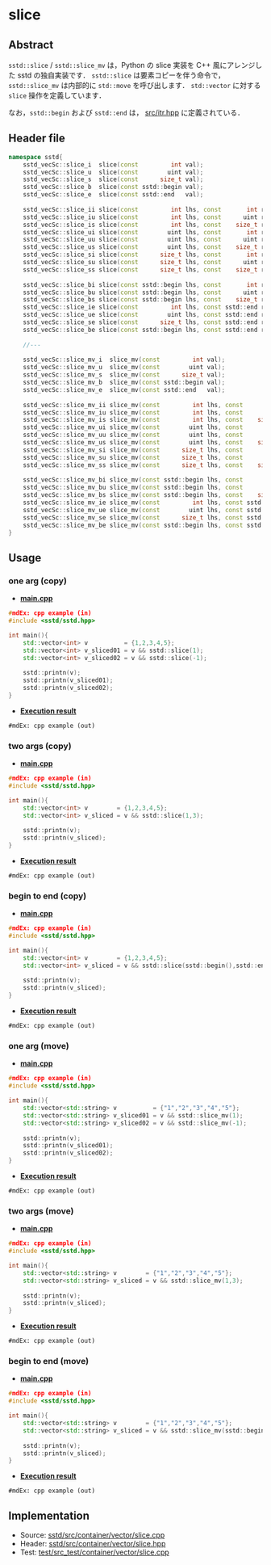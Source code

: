 # slice
## Abstract
`sstd::slice` / `sstd::slice_mv` は，Python の slice 実装を C++ 風にアレンジした sstd の独自実装です．
`sstd::slice` は要素コピーを伴う命令で，`sstd::slice_mv` は内部的に `std::move` を呼び出します．
`std::vector` に対する `slice` 操作を定義しています．

なお，`sstd::begin` および `sstd::end` は，
[src/itr.hpp](https://github.com/admiswalker/SubStandardLibrary-SSTD-/blob/master/sstd/src/itr.hpp) に定義されている．

## Header file
```cpp
namespace sstd{
    sstd_vecSc::slice_i  slice(const         int val);
    sstd_vecSc::slice_u  slice(const        uint val);
    sstd_vecSc::slice_s  slice(const      size_t val);
    sstd_vecSc::slice_b  slice(const sstd::begin val);
    sstd_vecSc::slice_e  slice(const sstd::end   val);
    
    sstd_vecSc::slice_ii slice(const         int lhs, const       int rhs);
    sstd_vecSc::slice_iu slice(const         int lhs, const      uint rhs);
    sstd_vecSc::slice_is slice(const         int lhs, const    size_t rhs);
    sstd_vecSc::slice_ui slice(const        uint lhs, const       int rhs);
    sstd_vecSc::slice_uu slice(const        uint lhs, const      uint rhs);
    sstd_vecSc::slice_us slice(const        uint lhs, const    size_t rhs);
    sstd_vecSc::slice_si slice(const      size_t lhs, const       int rhs);
    sstd_vecSc::slice_su slice(const      size_t lhs, const      uint rhs);
    sstd_vecSc::slice_ss slice(const      size_t lhs, const    size_t rhs);
    
    sstd_vecSc::slice_bi slice(const sstd::begin lhs, const       int rhs);
    sstd_vecSc::slice_bu slice(const sstd::begin lhs, const      uint rhs);
    sstd_vecSc::slice_bs slice(const sstd::begin lhs, const    size_t rhs);
    sstd_vecSc::slice_ie slice(const         int lhs, const sstd::end rhs);
    sstd_vecSc::slice_ue slice(const        uint lhs, const sstd::end rhs);
    sstd_vecSc::slice_se slice(const      size_t lhs, const sstd::end rhs);
    sstd_vecSc::slice_be slice(const sstd::begin lhs, const sstd::end rhs);
    
    //---
    
    sstd_vecSc::slice_mv_i  slice_mv(const         int val);
    sstd_vecSc::slice_mv_u  slice_mv(const        uint val);
    sstd_vecSc::slice_mv_s  slice_mv(const      size_t val);
    sstd_vecSc::slice_mv_b  slice_mv(const sstd::begin val);
    sstd_vecSc::slice_mv_e  slice_mv(const sstd::end   val);
    
    sstd_vecSc::slice_mv_ii slice_mv(const         int lhs, const       int rhs);
    sstd_vecSc::slice_mv_iu slice_mv(const         int lhs, const      uint rhs);
    sstd_vecSc::slice_mv_is slice_mv(const         int lhs, const    size_t rhs);
    sstd_vecSc::slice_mv_ui slice_mv(const        uint lhs, const       int rhs);
    sstd_vecSc::slice_mv_uu slice_mv(const        uint lhs, const      uint rhs);
    sstd_vecSc::slice_mv_us slice_mv(const        uint lhs, const    size_t rhs);
    sstd_vecSc::slice_mv_si slice_mv(const      size_t lhs, const       int rhs);
    sstd_vecSc::slice_mv_su slice_mv(const      size_t lhs, const      uint rhs);
    sstd_vecSc::slice_mv_ss slice_mv(const      size_t lhs, const    size_t rhs);
    
    sstd_vecSc::slice_mv_bi slice_mv(const sstd::begin lhs, const       int rhs);
    sstd_vecSc::slice_mv_bu slice_mv(const sstd::begin lhs, const      uint rhs);
    sstd_vecSc::slice_mv_bs slice_mv(const sstd::begin lhs, const    size_t rhs);
    sstd_vecSc::slice_mv_ie slice_mv(const         int lhs, const sstd::end rhs);
    sstd_vecSc::slice_mv_ue slice_mv(const        uint lhs, const sstd::end rhs);
    sstd_vecSc::slice_mv_se slice_mv(const      size_t lhs, const sstd::end rhs);
    sstd_vecSc::slice_mv_be slice_mv(const sstd::begin lhs, const sstd::end rhs);
}
```

## Usage

### one arg (copy)
- <u>**main.cpp**</u>
```c++
#mdEx: cpp example (in)
#include <sstd/sstd.hpp>

int main(){
    std::vector<int> v          = {1,2,3,4,5};
    std::vector<int> v_sliced01 = v && sstd::slice(1);
    std::vector<int> v_sliced02 = v && sstd::slice(-1);
    
    sstd::printn(v);
    sstd::printn(v_sliced01);
    sstd::printn(v_sliced02);
}
```
- <u>**Execution result**</u>
```
#mdEx: cpp example (out)
```

### two args (copy)
- <u>**main.cpp**</u>
```c++
#mdEx: cpp example (in)
#include <sstd/sstd.hpp>

int main(){
    std::vector<int> v        = {1,2,3,4,5};
    std::vector<int> v_sliced = v && sstd::slice(1,3);
    
    sstd::printn(v);
    sstd::printn(v_sliced);
}
```
- <u>**Execution result**</u>
```
#mdEx: cpp example (out)
```

### begin to end (copy)
- <u>**main.cpp**</u>
```c++
#mdEx: cpp example (in)
#include <sstd/sstd.hpp>

int main(){
    std::vector<int> v        = {1,2,3,4,5};
    std::vector<int> v_sliced = v && sstd::slice(sstd::begin(),sstd::end());
    
    sstd::printn(v);
    sstd::printn(v_sliced);
}
```
- <u>**Execution result**</u>
```
#mdEx: cpp example (out)
```

### one arg (move)
- <u>**main.cpp**</u>
```c++
#mdEx: cpp example (in)
#include <sstd/sstd.hpp>

int main(){
    std::vector<std::string> v          = {"1","2","3","4","5"};
    std::vector<std::string> v_sliced01 = v && sstd::slice_mv(1);
    std::vector<std::string> v_sliced02 = v && sstd::slice_mv(-1);
    
    sstd::printn(v);
    sstd::printn(v_sliced01);
    sstd::printn(v_sliced02);
}
```
- <u>**Execution result**</u>
```
#mdEx: cpp example (out)
```

### two args (move)
- <u>**main.cpp**</u>
```c++
#mdEx: cpp example (in)
#include <sstd/sstd.hpp>

int main(){
    std::vector<std::string> v        = {"1","2","3","4","5"};
    std::vector<std::string> v_sliced = v && sstd::slice_mv(1,3);
    
    sstd::printn(v);
    sstd::printn(v_sliced);
}
```
- <u>**Execution result**</u>
```
#mdEx: cpp example (out)
```

### begin to end (move)
- <u>**main.cpp**</u>
```c++
#mdEx: cpp example (in)
#include <sstd/sstd.hpp>

int main(){
    std::vector<std::string> v        = {"1","2","3","4","5"};
    std::vector<std::string> v_sliced = v && sstd::slice_mv(sstd::begin(),sstd::end());
    
    sstd::printn(v);
    sstd::printn(v_sliced);
}
```
- <u>**Execution result**</u>
```
#mdEx: cpp example (out)
```


## Implementation
- Source: [sstd/src/container/vector/slice.cpp](https://github.com/admiswalker/SubStandardLibrary-SSTD-/blob/master/sstd/src/container/vector/slice.cpp)
- Header: [sstd/src/container/vector/slice.hpp](https://github.com/admiswalker/SubStandardLibrary-SSTD-/blob/master/sstd/src/container/vector/slice.hpp)
- Test: [test/src_test/container/vector/slice.cpp](https://github.com/admiswalker/SubStandardLibrary-SSTD-/blob/master/test/src_test/container/vector/slice.cpp)
